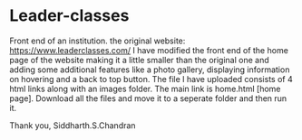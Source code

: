 # Leader-classes
Front end of an institution.
the original website: https://www.leaderclasses.com/
I have modified the front end of the home page of the website making it a little smaller than the original one and adding some additional features like a photo gallery, displaying information on hovering and a back to top button. 
The file I have uploaded consists of 4 html links along with an images folder. The main link is home.html [home page].
Download all the files and move it to a seperate folder and then run it.

Thank you,
Siddharth.S.Chandran
